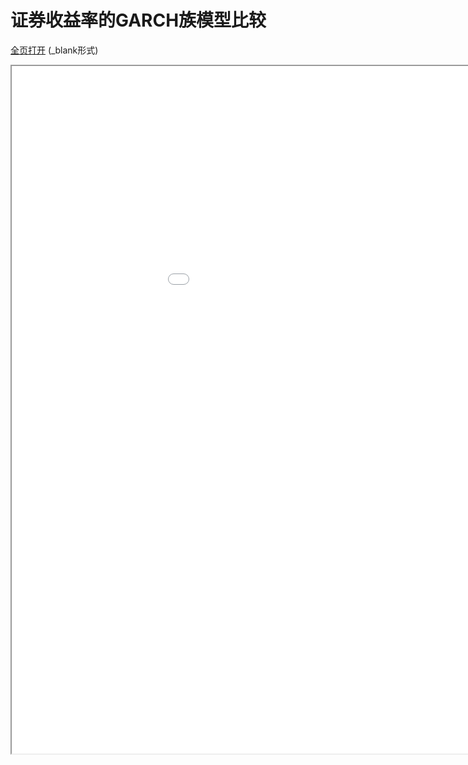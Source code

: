 
# 证券收益率的GARCH族模型比较
<a href="/texpdf/part-sxjm-chap-FBrate.html" target="_blank">全页打开</a> (_blank形式)
<div class="pdf-class">
    <iframe  src=/texpdf/part-sxjm-chap-FBrate.html width="1100" height="1100">
    </iframe>
</div>
